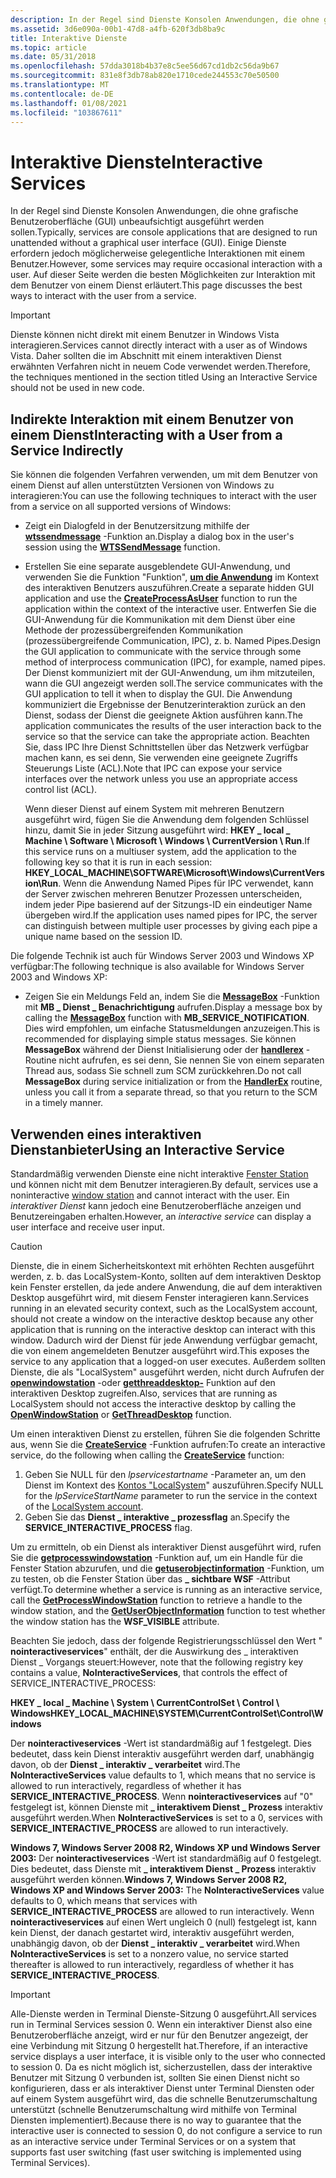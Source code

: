 ```yaml
---
description: In der Regel sind Dienste Konsolen Anwendungen, die ohne grafische Benutzeroberfläche (GUI) unbeaufsichtigt ausgeführt werden sollen.
ms.assetid: 3d6e090a-00b1-47d8-a4fb-620f3db8ba9c
title: Interaktive Dienste
ms.topic: article
ms.date: 05/31/2018
ms.openlocfilehash: 57dda3018b4b37e8c5ee56d67cd1db2c56da9b67
ms.sourcegitcommit: 831e8f3db78ab820e1710cede244553c70e50500
ms.translationtype: MT
ms.contentlocale: de-DE
ms.lasthandoff: 01/08/2021
ms.locfileid: "103867611"
---
```

# <a name="interactive-services"></a><span data-ttu-id="90d33-103">Interaktive Dienste</span><span class="sxs-lookup"><span data-stu-id="90d33-103">Interactive Services</span></span>

<span data-ttu-id="90d33-104">In der Regel sind Dienste Konsolen Anwendungen, die ohne grafische Benutzeroberfläche (GUI) unbeaufsichtigt ausgeführt werden sollen.</span><span class="sxs-lookup"><span data-stu-id="90d33-104">Typically, services are console applications that are designed to run unattended without a graphical user interface (GUI).</span></span> <span data-ttu-id="90d33-105">Einige Dienste erfordern jedoch möglicherweise gelegentliche Interaktionen mit einem Benutzer.</span><span class="sxs-lookup"><span data-stu-id="90d33-105">However, some services may require occasional interaction with a user.</span></span> <span data-ttu-id="90d33-106">Auf dieser Seite werden die besten Möglichkeiten zur Interaktion mit dem Benutzer von einem Dienst erläutert.</span><span class="sxs-lookup"><span data-stu-id="90d33-106">This page discusses the best ways to interact with the user from a service.</span></span>

> [!IMPORTANT]
> <span data-ttu-id="90d33-107">Dienste können nicht direkt mit einem Benutzer in Windows Vista interagieren.</span><span class="sxs-lookup"><span data-stu-id="90d33-107">Services cannot directly interact with a user as of Windows Vista.</span></span> <span data-ttu-id="90d33-108">Daher sollten die im Abschnitt mit einem interaktiven Dienst erwähnten Verfahren nicht in neuem Code verwendet werden.</span><span class="sxs-lookup"><span data-stu-id="90d33-108">Therefore, the techniques mentioned in the section titled Using an Interactive Service should not be used in new code.</span></span>

 

## <a name="interacting-with-a-user-from-a-service-indirectly"></a><span data-ttu-id="90d33-109">Indirekte Interaktion mit einem Benutzer von einem Dienst</span><span class="sxs-lookup"><span data-stu-id="90d33-109">Interacting with a User from a Service Indirectly</span></span>

<span data-ttu-id="90d33-110">Sie können die folgenden Verfahren verwenden, um mit dem Benutzer von einem Dienst auf allen unterstützten Versionen von Windows zu interagieren:</span><span class="sxs-lookup"><span data-stu-id="90d33-110">You can use the following techniques to interact with the user from a service on all supported versions of Windows:</span></span>

-   <span data-ttu-id="90d33-111">Zeigt ein Dialogfeld in der Benutzersitzung mithilfe der [**wtssendmessage**](/windows/desktop/api/wtsapi32/nf-wtsapi32-wtssendmessagea) -Funktion an.</span><span class="sxs-lookup"><span data-stu-id="90d33-111">Display a dialog box in the user's session using the [**WTSSendMessage**](/windows/desktop/api/wtsapi32/nf-wtsapi32-wtssendmessagea) function.</span></span>
-   <span data-ttu-id="90d33-112">Erstellen Sie eine separate ausgeblendete GUI-Anwendung, und verwenden Sie die Funktion "Funktion", [**um die Anwendung**](/windows/desktop/api/processthreadsapi/nf-processthreadsapi-createprocessasusera) im Kontext des interaktiven Benutzers auszuführen.</span><span class="sxs-lookup"><span data-stu-id="90d33-112">Create a separate hidden GUI application and use the [**CreateProcessAsUser**](/windows/desktop/api/processthreadsapi/nf-processthreadsapi-createprocessasusera) function to run the application within the context of the interactive user.</span></span> <span data-ttu-id="90d33-113">Entwerfen Sie die GUI-Anwendung für die Kommunikation mit dem Dienst über eine Methode der prozessübergreifenden Kommunikation (prozessübergreifende Communication, IPC), z. b. Named Pipes.</span><span class="sxs-lookup"><span data-stu-id="90d33-113">Design the GUI application to communicate with the service through some method of interprocess communication (IPC), for example, named pipes.</span></span> <span data-ttu-id="90d33-114">Der Dienst kommuniziert mit der GUI-Anwendung, um ihm mitzuteilen, wann die GUI angezeigt werden soll.</span><span class="sxs-lookup"><span data-stu-id="90d33-114">The service communicates with the GUI application to tell it when to display the GUI.</span></span> <span data-ttu-id="90d33-115">Die Anwendung kommuniziert die Ergebnisse der Benutzerinteraktion zurück an den Dienst, sodass der Dienst die geeignete Aktion ausführen kann.</span><span class="sxs-lookup"><span data-stu-id="90d33-115">The application communicates the results of the user interaction back to the service so that the service can take the appropriate action.</span></span> <span data-ttu-id="90d33-116">Beachten Sie, dass IPC Ihre Dienst Schnittstellen über das Netzwerk verfügbar machen kann, es sei denn, Sie verwenden eine geeignete Zugriffs Steuerungs Liste (ACL).</span><span class="sxs-lookup"><span data-stu-id="90d33-116">Note that IPC can expose your service interfaces over the network unless you use an appropriate access control list (ACL).</span></span>

    <span data-ttu-id="90d33-117">Wenn dieser Dienst auf einem System mit mehreren Benutzern ausgeführt wird, fügen Sie die Anwendung dem folgenden Schlüssel hinzu, damit Sie in jeder Sitzung ausgeführt wird: **HKEY \_ local \_ Machine \\ Software \\ Microsoft \\ Windows \\ CurrentVersion \\ Run**.</span><span class="sxs-lookup"><span data-stu-id="90d33-117">If this service runs on a multiuser system, add the application to the following key so that it is run in each session: **HKEY\_LOCAL\_MACHINE\\SOFTWARE\\Microsoft\\Windows\\CurrentVersion\\Run**.</span></span> <span data-ttu-id="90d33-118">Wenn die Anwendung Named Pipes für IPC verwendet, kann der Server zwischen mehreren Benutzer Prozessen unterscheiden, indem jeder Pipe basierend auf der Sitzungs-ID ein eindeutiger Name übergeben wird.</span><span class="sxs-lookup"><span data-stu-id="90d33-118">If the application uses named pipes for IPC, the server can distinguish between multiple user processes by giving each pipe a unique name based on the session ID.</span></span>

<span data-ttu-id="90d33-119">Die folgende Technik ist auch für Windows Server 2003 und Windows XP verfügbar:</span><span class="sxs-lookup"><span data-stu-id="90d33-119">The following technique is also available for Windows Server 2003 and Windows XP:</span></span>

-   <span data-ttu-id="90d33-120">Zeigen Sie ein Meldungs Feld an, indem Sie die [**MessageBox**](/windows/win32/api/winuser/nf-winuser-messagebox) -Funktion mit **MB \_ Dienst \_ Benachrichtigung** aufrufen.</span><span class="sxs-lookup"><span data-stu-id="90d33-120">Display a message box by calling the [**MessageBox**](/windows/win32/api/winuser/nf-winuser-messagebox) function with **MB\_SERVICE\_NOTIFICATION**.</span></span> <span data-ttu-id="90d33-121">Dies wird empfohlen, um einfache Statusmeldungen anzuzeigen.</span><span class="sxs-lookup"><span data-stu-id="90d33-121">This is recommended for displaying simple status messages.</span></span> <span data-ttu-id="90d33-122">Sie können **MessageBox** während der Dienst Initialisierung oder der [**handlerex**](/windows/desktop/api/WinSvc/nc-winsvc-lphandler_function_ex) -Routine nicht aufrufen, es sei denn, Sie nennen Sie von einem separaten Thread aus, sodass Sie schnell zum SCM zurückkehren.</span><span class="sxs-lookup"><span data-stu-id="90d33-122">Do not call **MessageBox** during service initialization or from the [**HandlerEx**](/windows/desktop/api/WinSvc/nc-winsvc-lphandler_function_ex) routine, unless you call it from a separate thread, so that you return to the SCM in a timely manner.</span></span>

## <a name="using-an-interactive-service"></a><span data-ttu-id="90d33-123">Verwenden eines interaktiven Dienstanbieter</span><span class="sxs-lookup"><span data-stu-id="90d33-123">Using an Interactive Service</span></span>

<span data-ttu-id="90d33-124">Standardmäßig verwenden Dienste eine nicht interaktive [Fenster Station](/windows/desktop/winstation/window-stations) und können nicht mit dem Benutzer interagieren.</span><span class="sxs-lookup"><span data-stu-id="90d33-124">By default, services use a noninteractive [window station](/windows/desktop/winstation/window-stations) and cannot interact with the user.</span></span> <span data-ttu-id="90d33-125">Ein *interaktiver Dienst* kann jedoch eine Benutzeroberfläche anzeigen und Benutzereingaben erhalten.</span><span class="sxs-lookup"><span data-stu-id="90d33-125">However, an *interactive service* can display a user interface and receive user input.</span></span>

> [!Caution]  
> <span data-ttu-id="90d33-126">Dienste, die in einem Sicherheitskontext mit erhöhten Rechten ausgeführt werden, z. b. das LocalSystem-Konto, sollten auf dem interaktiven Desktop kein Fenster erstellen, da jede andere Anwendung, die auf dem interaktiven Desktop ausgeführt wird, mit diesem Fenster interagieren kann.</span><span class="sxs-lookup"><span data-stu-id="90d33-126">Services running in an elevated security context, such as the LocalSystem account, should not create a window on the interactive desktop because any other application that is running on the interactive desktop can interact with this window.</span></span> <span data-ttu-id="90d33-127">Dadurch wird der Dienst für jede Anwendung verfügbar gemacht, die von einem angemeldeten Benutzer ausgeführt wird.</span><span class="sxs-lookup"><span data-stu-id="90d33-127">This exposes the service to any application that a logged-on user executes.</span></span> <span data-ttu-id="90d33-128">Außerdem sollten Dienste, die als "LocalSystem" ausgeführt werden, nicht durch Aufrufen der [**openwindowstation**](/windows/desktop/api/winuser/nf-winuser-openwindowstationa) -oder [**getthreaddesktop-**](/windows/desktop/api/winuser/nf-winuser-getthreaddesktop) Funktion auf den interaktiven Desktop zugreifen.</span><span class="sxs-lookup"><span data-stu-id="90d33-128">Also, services that are running as LocalSystem should not access the interactive desktop by calling the [**OpenWindowStation**](/windows/desktop/api/winuser/nf-winuser-openwindowstationa) or [**GetThreadDesktop**](/windows/desktop/api/winuser/nf-winuser-getthreaddesktop) function.</span></span>

 

<span data-ttu-id="90d33-129">Um einen interaktiven Dienst zu erstellen, führen Sie die folgenden Schritte aus, wenn Sie die [**CreateService**](/windows/desktop/api/Winsvc/nf-winsvc-createservicea) -Funktion aufrufen:</span><span class="sxs-lookup"><span data-stu-id="90d33-129">To create an interactive service, do the following when calling the [**CreateService**](/windows/desktop/api/Winsvc/nf-winsvc-createservicea) function:</span></span>

1.  <span data-ttu-id="90d33-130">Geben Sie NULL für den *lpservicestartname* -Parameter an, um den Dienst im Kontext des [Kontos "LocalSystem](localsystem-account.md)" auszuführen.</span><span class="sxs-lookup"><span data-stu-id="90d33-130">Specify NULL for the *lpServiceStartName* parameter to run the service in the context of the [LocalSystem account](localsystem-account.md).</span></span>
2.  <span data-ttu-id="90d33-131">Geben Sie das **Dienst \_ interaktive \_ prozessflag** an.</span><span class="sxs-lookup"><span data-stu-id="90d33-131">Specify the **SERVICE\_INTERACTIVE\_PROCESS** flag.</span></span>

<span data-ttu-id="90d33-132">Um zu ermitteln, ob ein Dienst als interaktiver Dienst ausgeführt wird, rufen Sie die [**getprocesswindowstation**](/windows/desktop/api/winuser/nf-winuser-getprocesswindowstation) -Funktion auf, um ein Handle für die Fenster Station abzurufen, und die [**getuserobjectinformation**](/windows/desktop/api/winuser/nf-winuser-getuserobjectinformationa) -Funktion, um zu testen, ob die Fenster Station über das **\_ sichtbare WSF** -Attribut verfügt.</span><span class="sxs-lookup"><span data-stu-id="90d33-132">To determine whether a service is running as an interactive service, call the [**GetProcessWindowStation**](/windows/desktop/api/winuser/nf-winuser-getprocesswindowstation) function to retrieve a handle to the window station, and the [**GetUserObjectInformation**](/windows/desktop/api/winuser/nf-winuser-getuserobjectinformationa) function to test whether the window station has the **WSF\_VISIBLE** attribute.</span></span>

<span data-ttu-id="90d33-133">Beachten Sie jedoch, dass der folgende Registrierungsschlüssel den Wert " **nointeractiveservices**" enthält, der die Auswirkung des \_ interaktiven Dienst \_ Vorgangs steuert:</span><span class="sxs-lookup"><span data-stu-id="90d33-133">However, note that the following registry key contains a value, **NoInteractiveServices**, that controls the effect of SERVICE\_INTERACTIVE\_PROCESS:</span></span>

<span data-ttu-id="90d33-134">**HKEY \_ local \_ Machine \\ System \\ CurrentControlSet \\ Control \\ Windows**</span><span class="sxs-lookup"><span data-stu-id="90d33-134">**HKEY\_LOCAL\_MACHINE\\SYSTEM\\CurrentControlSet\\Control\\Windows**</span></span>

<span data-ttu-id="90d33-135">Der **nointeractiveservices** -Wert ist standardmäßig auf 1 festgelegt. Dies bedeutet, dass kein Dienst interaktiv ausgeführt werden darf, unabhängig davon, ob der **Dienst \_ interaktiv \_ verarbeitet** wird.</span><span class="sxs-lookup"><span data-stu-id="90d33-135">The **NoInteractiveServices** value defaults to 1, which means that no service is allowed to run interactively, regardless of whether it has **SERVICE\_INTERACTIVE\_PROCESS**.</span></span> <span data-ttu-id="90d33-136">Wenn **nointeractiveservices** auf "0" festgelegt ist, können Dienste mit **\_ interaktivem Dienst \_ Prozess** interaktiv ausgeführt werden.</span><span class="sxs-lookup"><span data-stu-id="90d33-136">When **NoInteractiveServices** is set to a 0, services with **SERVICE\_INTERACTIVE\_PROCESS** are allowed to run interactively.</span></span>

<span data-ttu-id="90d33-137">**Windows 7, Windows Server 2008 R2, Windows XP und Windows Server 2003:** Der **nointeractiveservices** -Wert ist standardmäßig auf 0 festgelegt. Dies bedeutet, dass Dienste mit **\_ interaktivem Dienst \_ Prozess** interaktiv ausgeführt werden können.</span><span class="sxs-lookup"><span data-stu-id="90d33-137">**Windows 7, Windows Server 2008 R2, Windows XP and Windows Server 2003:** The **NoInteractiveServices** value defaults to 0, which means that services with **SERVICE\_INTERACTIVE\_PROCESS** are allowed to run interactively.</span></span> <span data-ttu-id="90d33-138">Wenn **nointeractiveservices** auf einen Wert ungleich 0 (null) festgelegt ist, kann kein Dienst, der danach gestartet wird, interaktiv ausgeführt werden, unabhängig davon, ob der **Dienst \_ interaktiv \_ verarbeitet** wird.</span><span class="sxs-lookup"><span data-stu-id="90d33-138">When **NoInteractiveServices** is set to a nonzero value, no service started thereafter is allowed to run interactively, regardless of whether it has **SERVICE\_INTERACTIVE\_PROCESS**.</span></span>

> [!IMPORTANT]
> <span data-ttu-id="90d33-139">Alle-Dienste werden in Terminal Dienste-Sitzung 0 ausgeführt.</span><span class="sxs-lookup"><span data-stu-id="90d33-139">All services run in Terminal Services session 0.</span></span> <span data-ttu-id="90d33-140">Wenn ein interaktiver Dienst also eine Benutzeroberfläche anzeigt, wird er nur für den Benutzer angezeigt, der eine Verbindung mit Sitzung 0 hergestellt hat.</span><span class="sxs-lookup"><span data-stu-id="90d33-140">Therefore, if an interactive service displays a user interface, it is visible only to the user who connected to session 0.</span></span> <span data-ttu-id="90d33-141">Da es nicht möglich ist, sicherzustellen, dass der interaktive Benutzer mit Sitzung 0 verbunden ist, sollten Sie einen Dienst nicht so konfigurieren, dass er als interaktiver Dienst unter Terminal Diensten oder auf einem System ausgeführt wird, das die schnelle Benutzerumschaltung unterstützt (schnelle Benutzerumschaltung wird mithilfe von Terminal Diensten implementiert).</span><span class="sxs-lookup"><span data-stu-id="90d33-141">Because there is no way to guarantee that the interactive user is connected to session 0, do not configure a service to run as an interactive service under Terminal Services or on a system that supports fast user switching (fast user switching is implemented using Terminal Services).</span></span>

 

 

 
